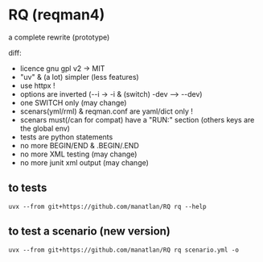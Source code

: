 # RQ (reqman4)

a complete rewrite (prototype)

diff:
- licence gnu gpl v2 -> MIT
- "uv" & (a lot) simpler (less features)
- use httpx !
- options are inverted (--i -> -i & (switch) -dev --> --dev)
- one SWITCH only (may change)
- scenars(yml/rml) & reqman.conf are yaml/dict only !
- scenars must(/can for compat) have a "RUN:" section (others keys are the global env)
- tests are python statements
- no more BEGIN/END & .BEGIN/.END
- no more XML testing (may change)
- no more junit xml output (may change)

## to tests

    uvx --from git+https://github.com/manatlan/RQ rq --help

## to test a scenario (new version)

    uvx --from git+https://github.com/manatlan/RQ rq scenario.yml -o
